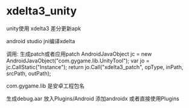 # xdelta3_unity

unity使用 xdelta3 差分更新apk

android studio jni编译xdelta

调用: 生成patch或者应用patch
  AndroidJavaObject jc = new AndroidJavaObject("com.gygame.lib.UnityTool");
  var jo = jc.CallStatic<AndroidJavaObject>("Instance");
  return jo.Call<int>("xdelta3_patch", opType, inPath, srcPath, outPath);


  com.gygame.lib 是安卓工程包名

  生成debug.aar 放入Plugins/Android
    添加androidx
 或者直接使用Plugins
